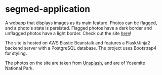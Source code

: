 # segmed-application

A webapp that displays images as its main feature. Photos can be flagged, and a photo's state is persisted. Flagged photos have a dark border and unflagged photos have a light border. Check out the site [here](http://segmed-env.eba-gi24nmgh.us-west-1.elasticbeanstalk.com/)!

The site is hosted on AWS Elastic Beanstalk and features a Flask/Jinja2 backend server with a PostgreSQL database. The project uses Bootstrap4 for styling. 

The photos on the site are taken from [Unsplash](https://unsplash.com), and are of Yosemite National Park. 